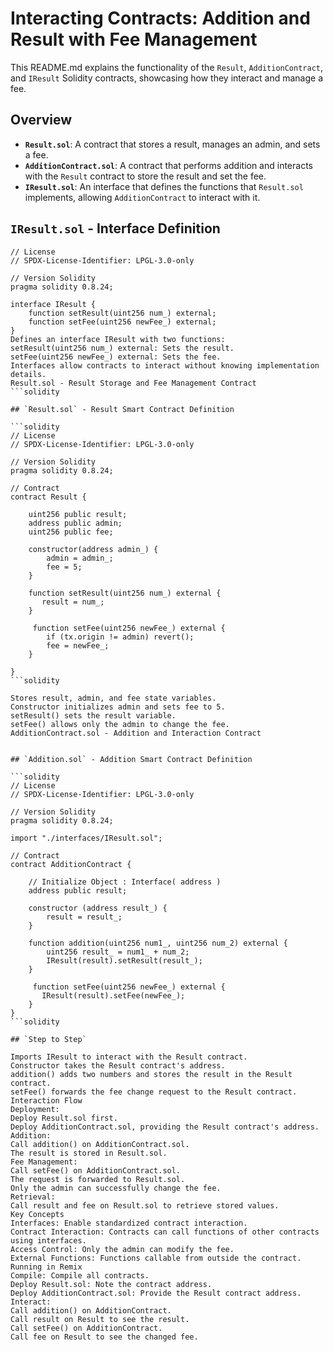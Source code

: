 # Interacting Contracts: Addition and Result with Fee Management

This README.md explains the functionality of the `Result`, `AdditionContract`, and `IResult` Solidity contracts, showcasing how they interact and manage a fee.

## Overview

* **`Result.sol`**: A contract that stores a result, manages an admin, and sets a fee.
* **`AdditionContract.sol`**: A contract that performs addition and interacts with the `Result` contract to store the result and set the fee.
* **`IResult.sol`**: An interface that defines the functions that `Result.sol` implements, allowing `AdditionContract` to interact with it.

## `IResult.sol` - Interface Definition

```solidity
// License
// SPDX-License-Identifier: LPGL-3.0-only

// Version Solidity
pragma solidity 0.8.24;

interface IResult {
    function setResult(uint256 num_) external;
    function setFee(uint256 newFee_) external;
}
Defines an interface IResult with two functions:
setResult(uint256 num_) external: Sets the result.
setFee(uint256 newFee_) external: Sets the fee.
Interfaces allow contracts to interact without knowing implementation details.
Result.sol - Result Storage and Fee Management Contract
```solidity

## `Result.sol` - Result Smart Contract Definition

```solidity
// License
// SPDX-License-Identifier: LPGL-3.0-only

// Version Solidity
pragma solidity 0.8.24;

// Contract
contract Result {

    uint256 public result;
    address public admin;
    uint256 public fee;

    constructor(address admin_) {
        admin = admin_;
        fee = 5;
    }

    function setResult(uint256 num_) external {
       result = num_;
    }

     function setFee(uint256 newFee_) external {
        if (tx.origin != admin) revert();
        fee = newFee_;
    }

}
```solidity

Stores result, admin, and fee state variables.
Constructor initializes admin and sets fee to 5.
setResult() sets the result variable.
setFee() allows only the admin to change the fee.
AdditionContract.sol - Addition and Interaction Contract


## `Addition.sol` - Addition Smart Contract Definition

```solidity
// License
// SPDX-License-Identifier: LPGL-3.0-only

// Version Solidity
pragma solidity 0.8.24;

import "./interfaces/IResult.sol";

// Contract
contract AdditionContract {

    // Initialize Object : Interface( address )
    address public result;

    constructor (address result_) {
        result = result_;
    }

    function addition(uint256 num1_, uint256 num_2) external {
        uint256 result_ = num1_ + num_2;
        IResult(result).setResult(result_);
    }

     function setFee(uint256 newFee_) external {
       IResult(result).setFee(newFee_);
    }
}
```solidity

## `Step to Step` 

Imports IResult to interact with the Result contract.
Constructor takes the Result contract's address.
addition() adds two numbers and stores the result in the Result contract.
setFee() forwards the fee change request to the Result contract.
Interaction Flow
Deployment:
Deploy Result.sol first.
Deploy AdditionContract.sol, providing the Result contract's address.
Addition:
Call addition() on AdditionContract.sol.
The result is stored in Result.sol.
Fee Management:
Call setFee() on AdditionContract.sol.
The request is forwarded to Result.sol.
Only the admin can successfully change the fee.
Retrieval:
Call result and fee on Result.sol to retrieve stored values.
Key Concepts
Interfaces: Enable standardized contract interaction.
Contract Interaction: Contracts can call functions of other contracts using interfaces.
Access Control: Only the admin can modify the fee.
External Functions: Functions callable from outside the contract.
Running in Remix
Compile: Compile all contracts.
Deploy Result.sol: Note the contract address.
Deploy AdditionContract.sol: Provide the Result contract address.
Interact:
Call addition() on AdditionContract.
Call result on Result to see the result.
Call setFee() on AdditionContract.
Call fee on Result to see the changed fee.